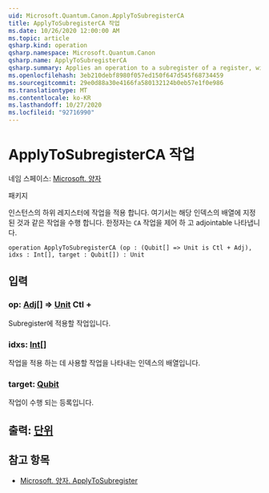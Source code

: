 ```yaml
---
uid: Microsoft.Quantum.Canon.ApplyToSubregisterCA
title: ApplyToSubregisterCA 작업
ms.date: 10/26/2020 12:00:00 AM
ms.topic: article
qsharp.kind: operation
qsharp.namespace: Microsoft.Quantum.Canon
qsharp.name: ApplyToSubregisterCA
qsharp.summary: Applies an operation to a subregister of a register, with qubits specified by an array of their indices. The modifier `CA` indicates that the operation is controllable and adjointable.
ms.openlocfilehash: 3eb210debf8980f057ed150f647d545f68734459
ms.sourcegitcommit: 29e0d88a30e4166fa580132124b0eb57e1f0e986
ms.translationtype: MT
ms.contentlocale: ko-KR
ms.lasthandoff: 10/27/2020
ms.locfileid: "92716990"
---
```

# <a name="applytosubregisterca-operation"></a>ApplyToSubregisterCA 작업

네임 스페이스: [Microsoft. 양자](xref:Microsoft.Quantum.Canon)

패키지 [](https://nuget.org/packages/)


인스턴스의 하위 레지스터에 작업을 적용 합니다. 여기서는 해당 인덱스의 배열에 지정 된 것과 같은 작업을 수행 합니다.
한정자는 `CA` 작업을 제어 하 고 adjointable 나타냅니다.

```qsharp
operation ApplyToSubregisterCA (op : (Qubit[] => Unit is Ctl + Adj), idxs : Int[], target : Qubit[]) : Unit
```


## <a name="input"></a>입력

### <a name="op--qubit--unit-ctl--adj"></a>op: [Adj](xref:microsoft.quantum.lang-ref.qubit)[] => [Unit](xref:microsoft.quantum.lang-ref.unit) Ctl +

Subregister에 적용할 작업입니다.


### <a name="idxs--int"></a>idxs: [Int](xref:microsoft.quantum.lang-ref.int)[]

작업을 적용 하는 데 사용할 작업을 나타내는 인덱스의 배열입니다.


### <a name="target--qubit"></a>target: [Qubit](xref:microsoft.quantum.lang-ref.qubit)

작업이 수행 되는 등록입니다.



## <a name="output--unit"></a>출력: [단위](xref:microsoft.quantum.lang-ref.unit)



## <a name="see-also"></a>참고 항목

- [Microsoft. 양자. ApplyToSubregister](xref:Microsoft.Quantum.Canon.ApplyToSubregister)